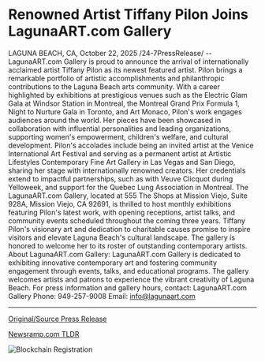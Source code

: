 # Renowned Artist Tiffany Pilon Joins LagunaART.com Gallery

LAGUNA BEACH, CA, October 22, 2025 /24-7PressRelease/ -- LagunaART.com Gallery is proud to announce the arrival of internationally acclaimed artist Tiffany Pilon as its newest featured artist. Pilon brings a remarkable portfolio of artistic accomplishments and philanthropic contributions to the Laguna Beach arts community.  With a career highlighted by exhibitions at prestigious venues such as the Electric Glam Gala at Windsor Station in Montreal, the Montreal Grand Prix Formula 1, Night to Nurture Gala in Toronto, and Art Monaco, Pilon's work engages audiences around the world. Her pieces have been showcased in collaboration with influential personalities and leading organizations, supporting women's empowerment, children's welfare, and cultural development.  Pilon's accolades include being an invited artist at the Venice International Art Festival and serving as a permanent artist at Artistic Lifestyles Contemporary Fine Art Gallery in Las Vegas and San Diego, sharing her stage with internationally renowned creators. Her credentials extend to impactful partnerships, such as with Veuve Clicquot during Yelloweek, and support for the Quebec Lung Association in Montreal.  The LagunaART.com Gallery, located at 555 The Shops at Mission Viejo, Suite 928A, Mission Viejo, CA 92691, is thrilled to host monthly exhibitions featuring Pilon's latest work, with opening receptions, artist talks, and community events scheduled throughout the coming three years.  Tiffany Pilon's visionary art and dedication to charitable causes promise to inspire visitors and elevate Laguna Beach's cultural landscape. The gallery is honored to welcome her to its roster of outstanding contemporary artists.  About LagunaART.com Gallery: LagunaART.com Gallery is dedicated to exhibiting innovative contemporary art and fostering community engagement through events, talks, and educational programs. The gallery welcomes artists and patrons to experience the vibrant creativity of Laguna Beach.  For press information and gallery hours, contact: LagunaART.com Gallery Phone: 949-257-9008 Email: info@lagunaart.com 

---

[Original/Source Press Release](https://www.24-7pressrelease.com/press-release/527919/renowned-artist-tiffany-pilon-joins-lagunaartcom-gallery)
                    

[Newsramp.com TLDR](https://newsramp.com/curated-news/lagunaart-gallery-welcomes-acclaimed-artist-tiffany-pilon/940e61bedb94731e1c97df88276eaf4a) 

 

 



![Blockchain Registration](https://cdn.newsramp.app/24-7PressRelease/qrcode/2510/22/mask4Fvx.webp)